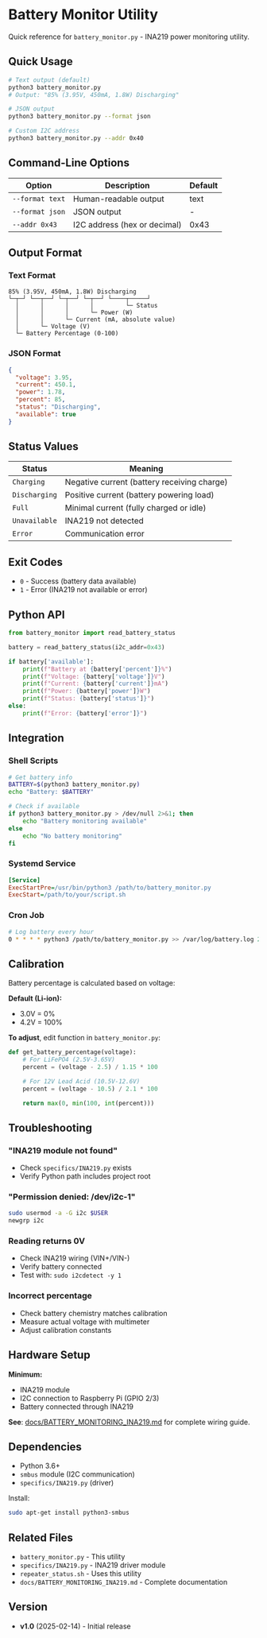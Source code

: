 # Battery Monitor Utility

Quick reference for `battery_monitor.py` - INA219 power monitoring utility.

## Quick Usage

```bash
# Text output (default)
python3 battery_monitor.py
# Output: "85% (3.95V, 450mA, 1.8W) Discharging"

# JSON output
python3 battery_monitor.py --format json

# Custom I2C address
python3 battery_monitor.py --addr 0x40
```

## Command-Line Options

| Option | Description | Default |
|--------|-------------|---------|
| `--format text` | Human-readable output | text |
| `--format json` | JSON output | - |
| `--addr 0x43` | I2C address (hex or decimal) | 0x43 |

## Output Format

### Text Format
```
85% (3.95V, 450mA, 1.8W) Discharging
└─┬─┘ └──┬──┘ └─┬──┘ └─┬──┘ └────┬─────┘
  │      │      │      │         └─ Status
  │      │      │      └─ Power (W)
  │      │      └─ Current (mA, absolute value)
  │      └─ Voltage (V)
  └─ Battery Percentage (0-100)
```

### JSON Format
```json
{
  "voltage": 3.95,
  "current": 450.1,
  "power": 1.78,
  "percent": 85,
  "status": "Discharging",
  "available": true
}
```

## Status Values

| Status | Meaning |
|--------|---------|
| `Charging` | Negative current (battery receiving charge) |
| `Discharging` | Positive current (battery powering load) |
| `Full` | Minimal current (fully charged or idle) |
| `Unavailable` | INA219 not detected |
| `Error` | Communication error |

## Exit Codes

- `0` - Success (battery data available)
- `1` - Error (INA219 not available or error)

## Python API

```python
from battery_monitor import read_battery_status

battery = read_battery_status(i2c_addr=0x43)

if battery['available']:
    print(f"Battery at {battery['percent']}%")
    print(f"Voltage: {battery['voltage']}V")
    print(f"Current: {battery['current']}mA")
    print(f"Power: {battery['power']}W")
    print(f"Status: {battery['status']}")
else:
    print(f"Error: {battery['error']}")
```

## Integration

### Shell Scripts

```bash
# Get battery info
BATTERY=$(python3 battery_monitor.py)
echo "Battery: $BATTERY"

# Check if available
if python3 battery_monitor.py > /dev/null 2>&1; then
    echo "Battery monitoring available"
else
    echo "No battery monitoring"
fi
```

### Systemd Service

```ini
[Service]
ExecStartPre=/usr/bin/python3 /path/to/battery_monitor.py
ExecStart=/path/to/your/script.sh
```

### Cron Job

```bash
# Log battery every hour
0 * * * * python3 /path/to/battery_monitor.py >> /var/log/battery.log 2>&1
```

## Calibration

Battery percentage is calculated based on voltage:

**Default (Li-ion):**
- 3.0V = 0%
- 4.2V = 100%

**To adjust**, edit function in `battery_monitor.py`:

```python
def get_battery_percentage(voltage):
    # For LiFePO4 (2.5V-3.65V)
    percent = (voltage - 2.5) / 1.15 * 100

    # For 12V Lead Acid (10.5V-12.6V)
    percent = (voltage - 10.5) / 2.1 * 100

    return max(0, min(100, int(percent)))
```

## Troubleshooting

### "INA219 module not found"
- Check `specifics/INA219.py` exists
- Verify Python path includes project root

### "Permission denied: /dev/i2c-1"
```bash
sudo usermod -a -G i2c $USER
newgrp i2c
```

### Reading returns 0V
- Check INA219 wiring (VIN+/VIN-)
- Verify battery connected
- Test with: `sudo i2cdetect -y 1`

### Incorrect percentage
- Check battery chemistry matches calibration
- Measure actual voltage with multimeter
- Adjust calibration constants

## Hardware Setup

**Minimum:**
- INA219 module
- I2C connection to Raspberry Pi (GPIO 2/3)
- Battery connected through INA219

**See**: [docs/BATTERY_MONITORING_INA219.md](BATTERY_MONITORING_INA219.md) for complete wiring guide.

## Dependencies

- Python 3.6+
- `smbus` module (I2C communication)
- `specifics/INA219.py` (driver)

Install:
```bash
sudo apt-get install python3-smbus
```

## Related Files

- `battery_monitor.py` - This utility
- `specifics/INA219.py` - INA219 driver module
- `repeater_status.sh` - Uses this utility
- `docs/BATTERY_MONITORING_INA219.md` - Complete documentation

## Version

- **v1.0** (2025-02-14) - Initial release
